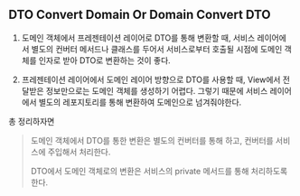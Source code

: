 ## DTO Convert Domain Or Domain Convert DTO

1. 도메인 객체에서 프레젠테이션 레이어로 DTO를 통해 변환할 때,
서비스 레이어에서 별도의 컨버터 메서드나 클래스를 두어서
서비스로부터 호출될 시점에 도메인 객체를 인자로 받아 DTO로
변환하는 것이 좋다.

2. 프레젠테이션 레이어에서 도메인 레이어 방향으로 DTO를 사용할 때,
View에서 전달받은 정보만으로는 도메인 객체를 생성하기 어렵다.
그렇기 때문에 서비스 레이어에서 별도의 레포지토리를 통해 변환하여
도메인으로 넘겨줘야한다. 

총 정리하자면

>도메인 객체에서 DTO를 통한 변환은 별도의 컨버터를 통해 하고,
> 컨버터를 서비스에 주입해서 처리한다.
>
> DTO에서 도메인 객체로의 변환은 서비스의 private 메서드를 통해
> 처리하도록 한다. 